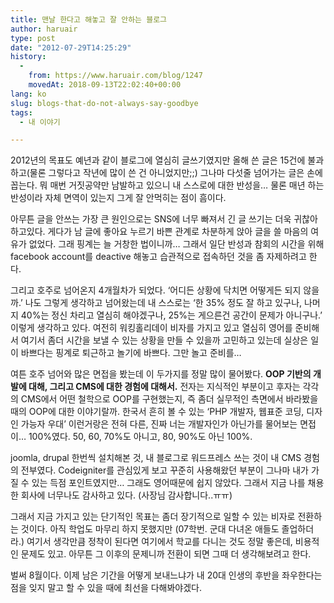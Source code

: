 ```yaml
---
title: 맨날 한다고 해놓고 잘 안하는 블로그
author: haruair
type: post
date: "2012-07-29T14:25:29"
history:
  - 
    from: https://www.haruair.com/blog/1247
    movedAt: 2018-09-13T22:02:40+00:00
lang: ko
slug: blogs-that-do-not-always-say-goodbye
tags:
  - 내 이야기

---
```

2012년의 목표도 예년과 같이 블로그에 열심히 글쓰기였지만 올해 쓴 글은 15건에 불과하고(물론 그렇다고 작년에 많이 쓴 건 아니었지만;;) 그나마 다섯줄 넘어가는 글은 손에 꼽는다. 뭐 매번 거짓공약만 남발하고 있으니 내 스스로에 대한 반성을&#8230; 물론 매년 하는 반성이라 자체 면역이 있는지 그게 잘 안먹히는 점이 흠이다.

아무튼 글을 안쓰는 가장 큰 원인으로는 SNS에 너무 빠져서 긴 글 쓰기는 더욱 귀찮아 하고있다. 게다가 남 글에 좋아요 누르기 바쁜 관계로 차분하게 앉아 글을 쓸 마음의 여유가 없었다. 그래 핑계는 늘 거창한 법이니까&#8230; 그래서 일단 반성과 참회의 시간을 위해 facebook account를 deactive 해놓고 습관적으로 접속하던 것을 좀 자제하려고 한다.

그리고 호주로 넘어온지 4개월차가 되었다. &#8216;어디든 상황에 닥치면 어떻게든 되지 않을까.&#8217; 나도 그렇게 생각하고 넘어왔는데 내 스스로는 &#8216;한 35% 정도 잘 하고 있구나, 나머지 40%는 정신 차리고 열심히 해야겠구나, 25%는 게으른건 공간이 문제가 아니구나.&#8217; 이렇게 생각하고 있다. 여전히 워킹홀리데이 비자를 가지고 있고 열심히 영어를 준비해서 여기서 좀더 시간을 보낼 수 있는 상황을 만들 수 있을까 고민하고 있는데 실상은 일이 바쁘다는 핑계로 퇴근하고 놀기에 바쁘다. 그만 놀고 준비를&#8230;

여튼 호주 넘어와 많은 면접을 봤는데 이 두가지를 정말 많이 물어봤다. **OOP 기반의 개발에 대해, 그리고 CMS에 대한 경험에 대해서.** 전자는 지식적인 부분이고 후자는 각각의 CMS에서 어떤 철학으로 OOP를 구현했는지, 즉 좀더 실무적인 측면에서 바라봤을 때의 OOP에 대한 이야기랄까. 한국서 흔히 볼 수 있는 &#8216;PHP 개발자, 웹표준 코딩, 디자인 가능자 우대&#8217; 이런거랑은 전혀 다른, 진짜 너는 개발자인가 아닌가를 물어보는 면접이&#8230; 100%였다. 50, 60, 70%도 아니고, 80, 90%도 아닌 100%.

joomla, drupal 한번씩 설치해본 것, 내 블로그로 워드프레스 쓰는 것이 내 CMS 경험의 전부였다. Codeigniter를 관심있게 보고 꾸준히 사용해왔던 부분이 그나마 내가 가질 수 있는 득점 포인트였지만&#8230; 그래도 영어때문에 쉽지 않았다. 그래서 지금 나를 채용한 회사에 너무나도 감사하고 있다. (사장님 감사합니다..ㅠㅠ)

그래서 지금 가지고 있는 단기적인 목표는 좀더 장기적으로 일할 수 있는 비자로 전환하는 것이다. 아직 학업도 마무리 하지 못했지만 (07학번. 군대 다녀온 애들도 졸업하더라.) 여기서 생각만큼 정착이 된다면 여기에서 학교를 다니는 것도 정말 좋은데, 비용적인 문제도 있고. 아무튼 그 이후의 문제니까 전환이 되면 그때 더 생각해보려고 한다.

벌써 8월이다. 이제 남은 기간을 어떻게 보내느냐가 내 20대 인생의 후반을 좌우한다는 점을 잊지 말고 할 수 있을 때에 최선을 다해봐야겠다.